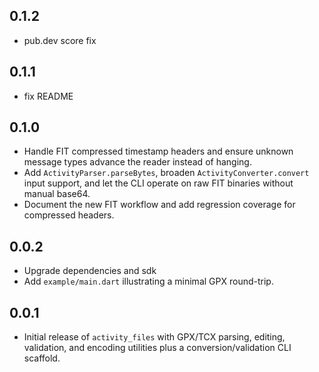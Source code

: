 ## 0.1.2

* pub.dev score fix

## 0.1.1

* fix README

## 0.1.0

* Handle FIT compressed timestamp headers and ensure unknown message types
  advance the reader instead of hanging.
* Add `ActivityParser.parseBytes`, broaden `ActivityConverter.convert` input
  support, and let the CLI operate on raw FIT binaries without manual base64.
* Document the new FIT workflow and add regression coverage for compressed
  headers.

## 0.0.2

* Upgrade dependencies and sdk
* Add `example/main.dart` illustrating a minimal GPX round-trip.

## 0.0.1

* Initial release of `activity_files` with GPX/TCX parsing, editing, validation,
  and encoding utilities plus a conversion/validation CLI scaffold.
